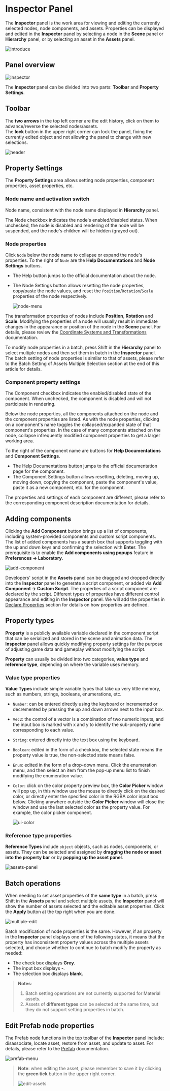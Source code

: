 # Inspector Panel

The **Inspector** panel is the work area for viewing and editing the currently selected nodes, node components, and assets. Properties can be displayed and edited in the **Inspector** panel by selecting a node in the **Scene** panel or **Hierarchy** panel, or by selecting an asset in the **Assets** panel.

![introduce](index/introduce.gif)

## Panel overview

![inspector](index/inspector-panel.png)

The **Inspector** panel can be divided into two parts: **Toolbar** and **Property Settings**.

## Toolbar

The **two arrows** in the top left corner are the edit history, click on them to advance/reverse the selected nodes/assets. <br>
The **lock** button in the upper right corner can lock the panel, fixing the currently edited object and not allowing the panel to change with new selections.

![header](index/header.png)

## Property Settings

The **Property Settings** area allows setting node properties, component properties, asset properties, etc.

### Node name and activation switch

Node name, consistent with the node name displayed in **Hierarchy** panel.

The Node checkbox indicates the node's enabled/disabled status. When unchecked, the node is disabled and rendering of the node will be suspended, and the node's children will be hidden (grayed out).

### Node properties

Click `Node` below the node name to collapse or expand the node's properties. To the right of `Node` are the **Help Documentations** and **Node Settings** buttons.
- The Help button jumps to the official documentation about the node.
- The Node Settings button allows resetting the node properties, copy/paste the node values, and reset the `Position`/`Rotation`/`Scale` properties of the node respectively.

    ![node-menu](index/node-menu.png)

The transformation properties of nodes include **Position**, **Rotation** and **Scale**. Modifying the properties of a node will usually result in immediate changes in the appearance or position of the node in the **Scene** panel. For details, please review the [Coordinate Systems and Transformations](../../concepts/scene/coord.md#transformation-properties) documentation.

To modify node properties in a batch, press Shift in the **Hierarchy** panel to select multiple nodes and then set them in batch in the **Inspector** panel. The batch setting of node properties is similar to that of assets, please refer to the Batch Setting of Assets Multiple Selection section at the end of this article for details.

### Component property settings

The Component checkbox indicates the enabled/disabled state of the component. When unchecked, the component is disabled and will not participate in rendering.

Below the node properties, all the components attached on the node and the component properties are listed. As with the node properties, clicking on a component's name toggles the collapsed/expanded state of that component's properties. In the case of many components attached on the node, collapse infrequently modified component properties to get a larger working area.

To the right of the component name are buttons for **Help Documentations** and **Component Settings**.
- The Help Documentations button jumps to the official documentation page for the component.
- The Component Settings button allows resetting, deleting, moving up, moving down, copying the component, paste the component's value, paste it as a new component, etc. for the component.

The properties and settings of each component are different, please refer to the corresponding component description documentation for details.

## Adding components

Clicking the **Add Component** button brings up a list of components, including system-provided components and custom script components. The list of added components has a search box that supports toggling with the up and down keys and confirming the selection with **Enter**. The prerequisite is to enable the **Add components using popups** feature in **Preferences -> Laboratory**.

![add-component](index/add-component.png)

Developers' script in the **Assets** panel can be dragged and dropped directly into the **Inspector** panel to generate a script component, or added via **Add Component -> Custom Script**. The properties of a script component are declared by the script. Different types of properties have different control appearance and editing in the **Inspector** panel. We will add the properties in [Declare Properties](../../scripting/decorator.md) section for details on how properties are defined.

## Property types

**Property** is a publicly available variable declared in the component script that can be serialized and stored in the scene and animation data. The **Inspector** panel allows quickly modifying property settings for the purpose of adjusting game data and gameplay without modifying the script.

**Property** can usually be divided into two categories, **value type** and **reference type**, depending on where the variable uses memory.

### Value type properties

**Value Types** include simple variable types that take up very little memory, such as numbers, strings, booleans, enumerations, etc.

- `Number`: can be entered directly using the keyboard or incremented or decremented by pressing the up and down arrows next to the input box.
- `Vec2`: the control of a vector is a combination of two numeric inputs, and the input box is marked with x and y to identify the sub-property name corresponding to each value.
- `String`: entered directly into the text box using the keyboard.
- `Boolean`: edited in the form of a checkbox, the selected state means the property value is true, the non-selected state means false.
- `Enum`: edited in the form of a drop-down menu. Click the enumeration menu, and then select an item from the pop-up menu list to finish modifying the enumeration value.
- `Color`: click on the color property preview box, the **Color Picker** window will pop up, in this window use the mouse to directly click on the desired color, or directly enter the specified color in the RGBA color input box below. Clicking anywhere outside the **Color Picker** window will close the window and use the last selected color as the property value. For example, the color picker component.

  ![ui-color](index/ui-color.png)

### Reference type properties

**Reference Types** include `object` objects, such as nodes, components, or assets. They can be selected and assigned by **dragging the node or asset into the property bar** or by **popping up the asset panel**.

![assets-panel](index/assets-panel.png)

## Batch operations

When needing to set asset properties of the **same type** in a batch, press Shift in the **Assets** panel and select multiple assets, the **Inspector** panel will show the number of assets selected and the editable asset properties. Click the **Apply** button at the top right when you are done.

![multiple-edit](index/multiple-edit1.png)

Batch modification of node properties is the same. However, if an property in the **Inspector** panel displays one of the following states, it means that the property has inconsistent property values across the multiple assets selected, and choose whether to continue to batch modify the property as needed:

- The check box displays **Grey**.
- The input box displays **-**.
- The selection box displays **blank**.

> **Notes**:
> 1. Batch setting operations are not currently supported for Material assets.
> 2. Assets of **different types** can be selected at the same time, but they do not support setting properties in batch.

## Edit Prefab node properties

The Prefab node functions in the top toolbar of the **Inspector** panel include: disassociate, locate asset, restore from asset, and update to asset. For details, please refer to the [Prefab](../../asset/prefab.md) documentation.

![prefab-menu](index/prefab-menu.png)

> **Note**: when editing the asset, please remember to save it by clicking the **green tick** button in the upper right corner.
>
> ![edit-assets](index/edit-assets.png)
